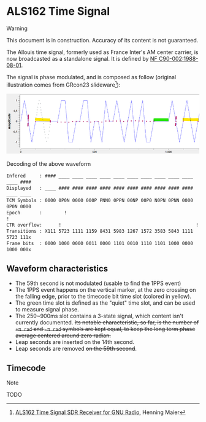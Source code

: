 # ALS162 Time Signal
> [!WARNING]
> This document is in construction. Accuracy of its content is not guaranteed.

The Allouis time signal, formerly used as France Inter's AM center carrier, is now broadcasted as a standalone signal. It is defined by [NF C90-002:1988-08-01](https://www.boutique.afnor.org/fr-fr/norme/nf-c90002/radiodiffusion-et-telecommunication-systeme-de-diffusion-de-donnees-compati/fa034344/5651).

The signal is phase modulated, and is composed as follow (original illustration comes from GRcon23 slideware[^1]):

![ALS162 Waveform](als162_waveform.png)

Decoding of the above waveform
```
Infered     : #### ____ ____ ____ ____ ____ ____ ____ ____ ____ ____ ____ ####
Displayed   : ____ #### #### #### #### #### #### #### #### #### #### ____ ____
TCM Symbols : 0000 0P0N 0000 000P PNN0 0PPN 00NP 00P0 N0PN 0PNN 0000 0P0N 0000
Epoch       :        !                                                 !
CTR overflow:      !                                                 !        
Transitions : X111 5723 1111 1159 8431 5983 1267 1572 3583 5843 1111 5723 111x
Frame bits	: 0000 1000 0000 0011 0000 1101 0010 1110 1101 1000 0000 1000 000x
```

## Waveform characteristics
  - The 59th second is not modulated (usable to find the 1PPS event)
  - The 1PPS event happens on the vertical marker, at the zero crossing on the falling edge, prior to the timecode bit time slot (colored in yellow).
  - The green time slot is defined as the "quiet" time slot, and can be used to measure signal phase.
  - The 250~900ms slot contains a 3-state signal, which content isn't currently documented. ~~Its notable characteristic, so far, is the number of `+π rad` and `-π rad` symbols are kept equal, to keep the long term phase average centered around zero radian.~~
  - Leap seconds are inserted on the 14th second.
  - Leap seconds are removed ~~on the 59th second~~.

## Timecode
> [!NOTE]
> TODO

[^1]: [ALS162 Time Signal SDR Receiver for GNU Radio](https://events.gnuradio.org/event/21/contributions/415/attachments/139/320/ALS162_slides_henningM1r.pdf), Henning Maier
